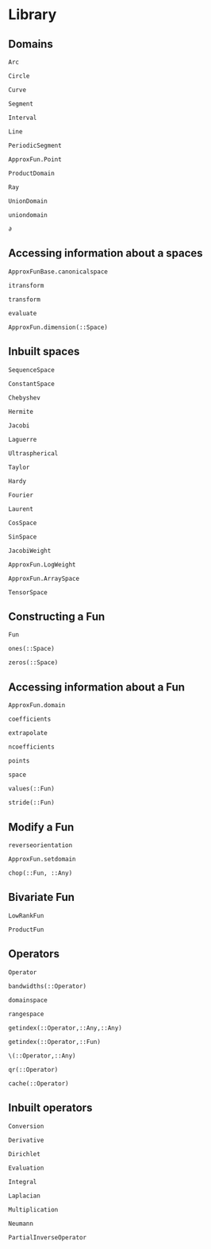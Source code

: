 # Library

## Domains
```@docs
Arc
```

```@docs
Circle
```

```@docs
Curve
```

```@docs
Segment
```

```@docs
Interval
```

```@docs
Line
```

```@docs
PeriodicSegment
```

```@docs
ApproxFun.Point
```

```@docs
ProductDomain
```

```@docs
Ray
```

```@docs
UnionDomain
```

```@docs
uniondomain
```

```@docs
∂
```

## Accessing information about a spaces

```@docs
ApproxFunBase.canonicalspace
```

```@docs
itransform
```

```@docs
transform
```

```@docs
evaluate
```

```@docs
ApproxFun.dimension(::Space)
```


## Inbuilt spaces

```@docs
SequenceSpace
```

```@docs
ConstantSpace
```

```@docs
Chebyshev
```

```@docs
Hermite
```

```@docs
Jacobi
```

```@docs
Laguerre
```

```@docs
Ultraspherical
```

```@docs
Taylor
```

```@docs
Hardy
```

```@docs
Fourier
```

```@docs
Laurent
```

```@docs
CosSpace
```

```@docs
SinSpace
```

```@docs
JacobiWeight
```

```@docs
ApproxFun.LogWeight
```

```@docs
ApproxFun.ArraySpace
```

```@docs
TensorSpace
```

## Constructing a Fun

```@docs
Fun
```

```@docs
ones(::Space)
```

```@docs
zeros(::Space)
```

## Accessing information about a Fun

```@docs
ApproxFun.domain
```

```@docs
coefficients
```

```@docs
extrapolate
```

```@docs
ncoefficients
```

```@docs
points
```

```@docs
space
```

```@docs
values(::Fun)
```

```@docs
stride(::Fun)
```

## Modify a Fun


```@docs
reverseorientation
```

```@docs
ApproxFun.setdomain
```

```@docs
chop(::Fun, ::Any)
```

## Bivariate Fun

```@docs
LowRankFun
```

```@docs
ProductFun
```

## Operators

```@docs
Operator
```

```@docs
bandwidths(::Operator)
```

```@docs
domainspace
```

```@docs
rangespace
```

```@docs
getindex(::Operator,::Any,::Any)
```

```@docs
getindex(::Operator,::Fun)
```


```@docs
\(::Operator,::Any)
```

```@docs
qr(::Operator)
```

```@docs
cache(::Operator)
```



## Inbuilt operators

```@docs
Conversion
```

```@docs
Derivative
```

```@docs
Dirichlet
```

```@docs
Evaluation
```

```@docs
Integral
```

```@docs
Laplacian
```

```@docs
Multiplication
```

```@docs
Neumann
```

```@docs
PartialInverseOperator
```
